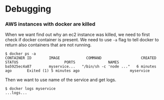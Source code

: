 # Debugging

### AWS instances with docker are killed

When we want find out why an ec2 instance was killed, we need to first check if docker container is present. We need to use `-a` flag to tell docker to return also containers that are not running. 

```
$ docker ps -a
CONTAINER ID        IMAGE            COMMAND                  CREATED             STATUS                     PORTS               NAMES
ba5925ec4a87        myservice...   "/bin/sh -c 'node ..."   6 minutes ago       Exited (1) 5 minutes ago                       myservice
```

Then we want to use name of the service and get logs. 

```
$ docker logs myservice
...logs...
```



